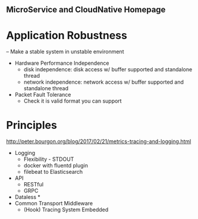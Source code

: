 MicroService and CloudNative Homepage
-----------------------
# Application Robustness 
  – Make a stable system in unstable environment
* Hardware Performance Independence
  * disk independence: disk access w/ buffer supported and standalone thread
  * network independence: network access w/ buffer supported and standalone thread
* Packet Fault Tolerance
  * Check it is valid format you can support

# Principles 
http://peter.bourgon.org/blog/2017/02/21/metrics-tracing-and-logging.html
* Logging
  * Flexibility - STDOUT
  * docker with fluentd plugin
  * filebeat to Elasticsearch
* API
  * RESTful
  * GRPC
* Dataless
  * 
* Common Transport Middleware
  * (Hook) Tracing System Embedded

